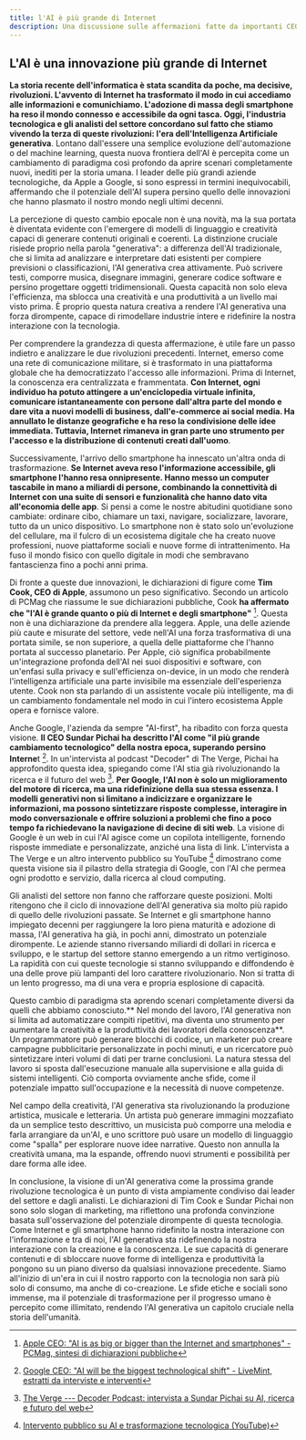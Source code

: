 ```yaml
---
title: l'AI è più grande di Internet
description: Una discussione sulle affermazioni fatte da importanti CEO di grandi aziende del settore tecnologico che hanno definito l'introduzione dell'AI generativa come "qualcosa di più grande di Internet" 
---
```


## L'AI è una innovazione più grande di Internet

**La storia recente dell'informatica è stata scandita da poche, ma decisive, rivoluzioni. L'avvento di Internet ha trasformato il modo in cui accediamo alle informazioni e comunichiamo. L'adozione di massa degli smartphone ha reso il mondo connesso e accessibile da ogni tasca. Oggi, l'industria tecnologica e gli analisti del settore concordano sul fatto che stiamo vivendo la terza di queste rivoluzioni: l'era dell'Intelligenza Artificiale generativa**. Lontano dall'essere una semplice evoluzione dell'automazione o del machine learning, questa nuova frontiera dell'AI è percepita come un cambiamento di paradigma così profondo da aprire scenari completamente nuovi, inediti per la storia umana. I leader delle più grandi aziende tecnologiche, da Apple a Google, si sono espressi in termini inequivocabili, affermando che il potenziale dell'AI supera persino quello delle innovazioni che hanno plasmato il nostro mondo negli ultimi decenni.

La percezione di questo cambio epocale non è una novità, ma la sua portata è diventata evidente con l'emergere di modelli di linguaggio e creatività capaci di generare contenuti originali e coerenti. La distinzione cruciale risiede proprio nella parola "generativa": a differenza dell'AI tradizionale, che si limita ad analizzare e interpretare dati esistenti per compiere previsioni o classificazioni, l'AI generativa crea attivamente. Può scrivere testi, comporre musica, disegnare immagini, generare codice software e persino progettare oggetti tridimensionali. Questa capacità non solo eleva l'efficienza, ma sblocca una creatività e una produttività a un livello mai visto prima. È proprio questa natura creativa a rendere l'AI generativa una forza dirompente, capace di rimodellare industrie intere e ridefinire la nostra interazione con la tecnologia.

Per comprendere la grandezza di questa affermazione, è utile fare un passo indietro e analizzare le due rivoluzioni precedenti. Internet, emerso come una rete di comunicazione militare, si è trasformato in una piattaforma globale che ha democratizzato l'accesso alle informazioni. Prima di Internet, la conoscenza era centralizzata e frammentata. **Con Internet, ogni individuo ha potuto attingere a un'enciclopedia virtuale infinita, comunicare istantaneamente con persone dall'altra parte del mondo e dare vita a nuovi modelli di business, dall'e-commerce ai social media. Ha annullato le distanze geografiche e ha reso la condivisione delle idee immediata. Tuttavia, Internet rimaneva in gran parte uno strumento per l'accesso e la distribuzione di contenuti creati dall'uomo**.

Successivamente, l'arrivo dello smartphone ha innescato un'altra onda di trasformazione. **Se Internet aveva reso l'informazione accessibile, gli smartphone l'hanno resa onnipresente. Hanno messo un computer tascabile in mano a miliardi di persone, combinando la connettività di Internet con una suite di sensori e funzionalità che hanno dato vita all'economia delle app**. Si pensi a come le nostre abitudini quotidiane sono cambiate: ordinare cibo, chiamare un taxi, navigare, socializzare, lavorare, tutto da un unico dispositivo. Lo smartphone non è stato solo un'evoluzione del cellulare, ma il fulcro di un ecosistema digitale che ha creato nuove professioni, nuove piattaforme sociali e nuove forme di intrattenimento. Ha fuso il mondo fisico con quello digitale in modi che sembravano fantascienza fino a pochi anni prima.

Di fronte a queste due innovazioni, le dichiarazioni di figure come **Tim Cook, CEO di Apple**, assumono un peso significativo. Secondo un articolo di PCMag che riassume le sue dichiarazioni pubbliche, Cook **ha affermato che "l'AI è grande quanto o più di Internet e degli smartphone"** [^2]. Questa non è una dichiarazione da prendere alla leggera. Apple, una delle aziende più caute e misurate del settore, vede nell'AI una forza trasformativa di una portata simile, se non superiore, a quella delle piattaforme che l'hanno portata al successo planetario. Per Apple, ciò significa probabilmente un'integrazione profonda dell'AI nei suoi dispositivi e software, con un'enfasi sulla privacy e sull'efficienza on-device, in un modo che renderà l'intelligenza artificiale una parte invisibile ma essenziale dell'esperienza utente. Cook non sta parlando di un assistente vocale più intelligente, ma di un cambiamento fondamentale nel modo in cui l'intero ecosistema Apple opera e fornisce valore.

Anche Google, l'azienda da sempre "AI-first", ha ribadito con forza questa visione. **Il CEO Sundar Pichai ha descritto l'AI come "il più grande cambiamento tecnologico" della nostra epoca, superando persino Interne**t [^3]. In un'intervista al podcast "Decoder" di The Verge, Pichai ha approfondito questa idea, spiegando come l'AI stia già rivoluzionando la ricerca e il futuro del web [^4]. **Per Google, l'AI non è solo un miglioramento del motore di ricerca, ma una ridefinizione della sua stessa essenza. I modelli generativi non si limitano a indicizzare e organizzare le informazioni, ma possono sintetizzare risposte complesse, interagire in modo conversazionale e offrire soluzioni a problemi che fino a poco tempo fa richiedevano la navigazione di decine di siti web**. La visione di Google è un web in cui l'AI agisce come un copilota intelligente, fornendo risposte immediate e personalizzate, anziché una lista di link. L'intervista a The Verge e un altro intervento pubblico su YouTube [^5] dimostrano come questa visione sia il pilastro della strategia di Google, con l'AI che permea ogni prodotto e servizio, dalla ricerca al cloud computing.

Gli analisti del settore non fanno che rafforzare queste posizioni. Molti ritengono che il ciclo di innovazione dell'AI generativa sia molto più rapido di quello delle rivoluzioni passate. Se Internet e gli smartphone hanno impiegato decenni per raggiungere la loro piena maturità e adozione di massa, l'AI generativa ha già, in pochi anni, dimostrato un potenziale dirompente. Le aziende stanno riversando miliardi di dollari in ricerca e sviluppo, e le startup del settore stanno emergendo a un ritmo vertiginoso. La rapidità con cui queste tecnologie si stanno sviluppando e diffondendo è una delle prove più lampanti del loro carattere rivoluzionario. Non si tratta di un lento progresso, ma di una vera e propria esplosione di capacità.

Questo cambio di paradigma sta aprendo scenari completamente diversi da quelli che abbiamo conosciuto.** Nel mondo del lavoro, l'AI generativa non si limita ad automatizzare compiti ripetitivi, ma diventa uno strumento per aumentare la creatività e la produttività dei lavoratori della conoscenza**. Un programmatore può generare blocchi di codice, un marketer può creare campagne pubblicitarie personalizzate in pochi minuti, e un ricercatore può sintetizzare interi volumi di dati per trarne conclusioni. La natura stessa del lavoro si sposta dall'esecuzione manuale alla supervisione e alla guida di sistemi intelligenti. Ciò comporta ovviamente anche sfide, come il potenziale impatto sull'occupazione e la necessità di nuove competenze.

Nel campo della creatività, l'AI generativa sta rivoluzionando la produzione artistica, musicale e letteraria. Un artista può generare immagini mozzafiato da un semplice testo descrittivo, un musicista può comporre una melodia e farla arrangiare da un'AI, e uno scrittore può usare un modello di linguaggio come "spalla" per esplorare nuove idee narrative. Questo non annulla la creatività umana, ma la espande, offrendo nuovi strumenti e possibilità per dare forma alle idee.

In conclusione, la visione di un'AI generativa come la prossima grande rivoluzione tecnologica è un punto di vista ampiamente condiviso dai leader del settore e dagli analisti. Le dichiarazioni di Tim Cook e Sundar Pichai non sono solo slogan di marketing, ma riflettono una profonda convinzione basata sull'osservazione del potenziale dirompente di questa tecnologia. Come Internet e gli smartphone hanno ridefinito la nostra interazione con l'informazione e tra di noi, l'AI generativa sta ridefinendo la nostra interazione con la creazione e la conoscenza. Le sue capacità di generare contenuti e di sbloccare nuove forme di intelligenza e produttività la pongono su un piano diverso da qualsiasi innovazione precedente. Siamo all'inizio di un'era in cui il nostro rapporto con la tecnologia non sarà più solo di consumo, ma anche di co-creazione. Le sfide etiche e sociali sono immense, ma il potenziale di trasformazione per il progresso umano è percepito come illimitato, rendendo l'AI generativa un capitolo cruciale nella storia dell'umanità.

[^2]: [Apple CEO: "AI is as big or bigger than the Internet and smartphones" - PCMag, sintesi di dichiarazioni pubbliche](https://www.pcmag.com/news/apple-ceo-ai-is-as-big-or-bigger-than-the-internet-smartphones)

[^3]: [Google CEO: "AI will be the biggest technological shift" - LiveMint, estratti da interviste e interventi](https://www.livemint.com/ai/artificial-intelligence/google-ceo-sundar-pichai-claims-ai-will-be-the-biggest-technological-shift-says-bigger-than-internet-11694053190344.html)

[^4]: [The Verge --- Decoder Podcast: intervista a Sundar Pichai su AI, ricerca e futuro del web](https://www.theverge.com/decoder-podcast-with-nilay-patel/673638/google-ceo-sundar-pichai-interview-ai-search-web-future)

[^5]: [Intervento pubblico su AI e trasformazione tecnologica (YouTube)](https://www.youtube.com/watch?v=4N9MCa4hCsA)
